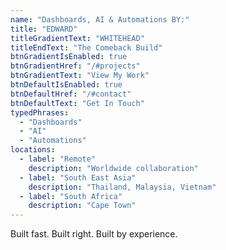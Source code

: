 ```yaml
---
name: "Dashboards, AI & Automations BY:"
title: "EDWARD"
titleGradientText: "WHITEHEAD"
titleEndText: "The Comeback Build"
btnGradientIsEnabled: true
btnGradientHref: "/#projects"
btnGradientText: "View My Work"
btnDefaultIsEnabled: true
btnDefaultHref: "/#contact"
btnDefaultText: "Get In Touch"
typedPhrases:
  - "Dashboards"
  - "AI"
  - "Automations"
locations:
  - label: "Remote"
    description: "Worldwide collaboration"
  - label: "South East Asia"
    description: "Thailand, Malaysia, Vietnam"
  - label: "South Africa"
    description: "Cape Town"
---
```


Built fast. Built right. Built by experience.
